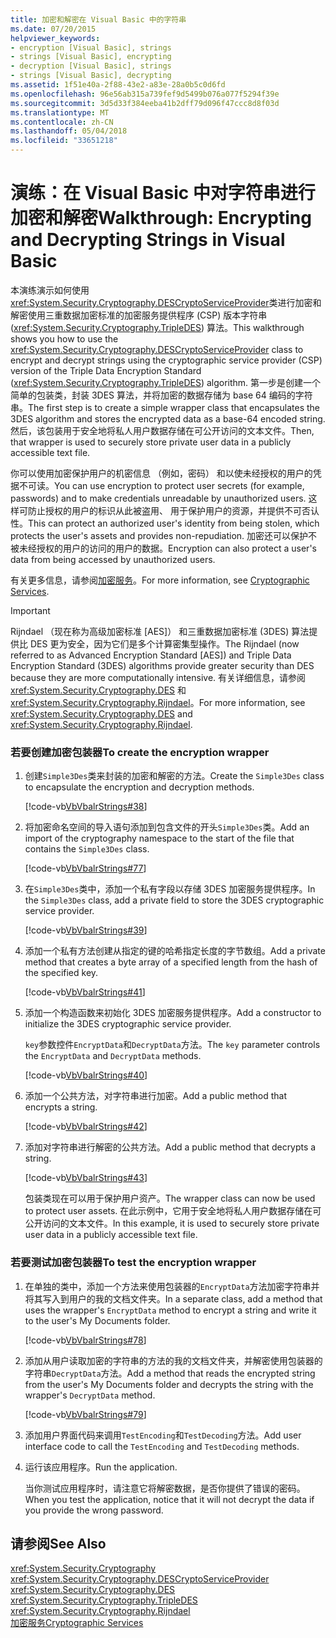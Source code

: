 ```yaml
---
title: 加密和解密在 Visual Basic 中的字符串
ms.date: 07/20/2015
helpviewer_keywords:
- encryption [Visual Basic], strings
- strings [Visual Basic], encrypting
- decryption [Visual Basic], strings
- strings [Visual Basic], decrypting
ms.assetid: 1f51e40a-2f88-43e2-a83e-28a0b5c0d6fd
ms.openlocfilehash: 96e56ab315a739fef9d5499b076a077f5294f39e
ms.sourcegitcommit: 3d5d33f384eeba41b2dff79d096f47ccc8d8f03d
ms.translationtype: MT
ms.contentlocale: zh-CN
ms.lasthandoff: 05/04/2018
ms.locfileid: "33651218"
---
```

# <a name="walkthrough-encrypting-and-decrypting-strings-in-visual-basic"></a><span data-ttu-id="8f838-102">演练：在 Visual Basic 中对字符串进行加密和解密</span><span class="sxs-lookup"><span data-stu-id="8f838-102">Walkthrough: Encrypting and Decrypting Strings in Visual Basic</span></span>
<span data-ttu-id="8f838-103">本演练演示如何使用<xref:System.Security.Cryptography.DESCryptoServiceProvider>类进行加密和解密使用三重数据加密标准的加密服务提供程序 (CSP) 版本字符串 (<xref:System.Security.Cryptography.TripleDES>) 算法。</span><span class="sxs-lookup"><span data-stu-id="8f838-103">This walkthrough shows you how to use the <xref:System.Security.Cryptography.DESCryptoServiceProvider> class to encrypt and decrypt strings using the cryptographic service provider (CSP) version of the Triple Data Encryption Standard (<xref:System.Security.Cryptography.TripleDES>) algorithm.</span></span> <span data-ttu-id="8f838-104">第一步是创建一个简单的包装类，封装 3DES 算法，并将加密的数据存储为 base 64 编码的字符串。</span><span class="sxs-lookup"><span data-stu-id="8f838-104">The first step is to create a simple wrapper class that encapsulates the 3DES algorithm and stores the encrypted data as a base-64 encoded string.</span></span> <span data-ttu-id="8f838-105">然后，该包装用于安全地将私人用户数据存储在可公开访问的文本文件。</span><span class="sxs-lookup"><span data-stu-id="8f838-105">Then, that wrapper is used to securely store private user data in a publicly accessible text file.</span></span>  
  
 <span data-ttu-id="8f838-106">你可以使用加密保护用户的机密信息 （例如，密码） 和以使未经授权的用户的凭据不可读。</span><span class="sxs-lookup"><span data-stu-id="8f838-106">You can use encryption to protect user secrets (for example, passwords) and to make credentials unreadable by unauthorized users.</span></span> <span data-ttu-id="8f838-107">这样可防止授权的用户的标识从此被盗用、 用于保护用户的资源，并提供不可否认性。</span><span class="sxs-lookup"><span data-stu-id="8f838-107">This can protect an authorized user's identity from being stolen, which protects the user's assets and provides non-repudiation.</span></span> <span data-ttu-id="8f838-108">加密还可以保护不被未经授权的用户的访问的用户的数据。</span><span class="sxs-lookup"><span data-stu-id="8f838-108">Encryption can also protect a user's data from being accessed by unauthorized users.</span></span>  
  
 <span data-ttu-id="8f838-109">有关更多信息，请参阅[加密服务](../../../../standard/security/cryptographic-services.md)。</span><span class="sxs-lookup"><span data-stu-id="8f838-109">For more information, see [Cryptographic Services](../../../../standard/security/cryptographic-services.md).</span></span>  
  
> [!IMPORTANT]
>  <span data-ttu-id="8f838-110">Rijndael （现在称为高级加密标准 [AES]） 和三重数据加密标准 (3DES) 算法提供比 DES 更为安全，因为它们是多个计算密集型操作。</span><span class="sxs-lookup"><span data-stu-id="8f838-110">The Rijndael (now referred to as Advanced Encryption Standard [AES]) and Triple Data Encryption Standard (3DES) algorithms provide greater security than DES because they are more computationally intensive.</span></span> <span data-ttu-id="8f838-111">有关详细信息，请参阅 <xref:System.Security.Cryptography.DES> 和 <xref:System.Security.Cryptography.Rijndael>。</span><span class="sxs-lookup"><span data-stu-id="8f838-111">For more information, see <xref:System.Security.Cryptography.DES> and <xref:System.Security.Cryptography.Rijndael>.</span></span>  
  
### <a name="to-create-the-encryption-wrapper"></a><span data-ttu-id="8f838-112">若要创建加密包装器</span><span class="sxs-lookup"><span data-stu-id="8f838-112">To create the encryption wrapper</span></span>  
  
1.  <span data-ttu-id="8f838-113">创建`Simple3Des`类来封装的加密和解密的方法。</span><span class="sxs-lookup"><span data-stu-id="8f838-113">Create the `Simple3Des` class to encapsulate the encryption and decryption methods.</span></span>  
  
     [!code-vb[VbVbalrStrings#38](../../../../visual-basic/language-reference/functions/codesnippet/VisualBasic/walkthrough-encrypting-and-decrypting-strings_1.vb)]  
  
2.  <span data-ttu-id="8f838-114">将加密命名空间的导入语句添加到包含文件的开头`Simple3Des`类。</span><span class="sxs-lookup"><span data-stu-id="8f838-114">Add an import of the cryptography namespace to the start of the file that contains the `Simple3Des` class.</span></span>  
  
     [!code-vb[VbVbalrStrings#77](../../../../visual-basic/language-reference/functions/codesnippet/VisualBasic/walkthrough-encrypting-and-decrypting-strings_2.vb)]  
  
3.  <span data-ttu-id="8f838-115">在`Simple3Des`类中，添加一个私有字段以存储 3DES 加密服务提供程序。</span><span class="sxs-lookup"><span data-stu-id="8f838-115">In the `Simple3Des` class, add a private field to store the 3DES cryptographic service provider.</span></span>  
  
     [!code-vb[VbVbalrStrings#39](../../../../visual-basic/language-reference/functions/codesnippet/VisualBasic/walkthrough-encrypting-and-decrypting-strings_3.vb)]  
  
4.  <span data-ttu-id="8f838-116">添加一个私有方法创建从指定的键的哈希指定长度的字节数组。</span><span class="sxs-lookup"><span data-stu-id="8f838-116">Add a private method that creates a byte array of a specified length from the hash of the specified key.</span></span>  
  
     [!code-vb[VbVbalrStrings#41](../../../../visual-basic/language-reference/functions/codesnippet/VisualBasic/walkthrough-encrypting-and-decrypting-strings_4.vb)]  
  
5.  <span data-ttu-id="8f838-117">添加一个构造函数来初始化 3DES 加密服务提供程序。</span><span class="sxs-lookup"><span data-stu-id="8f838-117">Add a constructor to initialize the 3DES cryptographic service provider.</span></span>  
  
     <span data-ttu-id="8f838-118">`key`参数控件`EncryptData`和`DecryptData`方法。</span><span class="sxs-lookup"><span data-stu-id="8f838-118">The `key` parameter controls the `EncryptData` and `DecryptData` methods.</span></span>  
  
     [!code-vb[VbVbalrStrings#40](../../../../visual-basic/language-reference/functions/codesnippet/VisualBasic/walkthrough-encrypting-and-decrypting-strings_5.vb)]  
  
6.  <span data-ttu-id="8f838-119">添加一个公共方法，对字符串进行加密。</span><span class="sxs-lookup"><span data-stu-id="8f838-119">Add a public method that encrypts a string.</span></span>  
  
     [!code-vb[VbVbalrStrings#42](../../../../visual-basic/language-reference/functions/codesnippet/VisualBasic/walkthrough-encrypting-and-decrypting-strings_6.vb)]  
  
7.  <span data-ttu-id="8f838-120">添加对字符串进行解密的公共方法。</span><span class="sxs-lookup"><span data-stu-id="8f838-120">Add a public method that decrypts a string.</span></span>  
  
     [!code-vb[VbVbalrStrings#43](../../../../visual-basic/language-reference/functions/codesnippet/VisualBasic/walkthrough-encrypting-and-decrypting-strings_7.vb)]  
  
     <span data-ttu-id="8f838-121">包装类现在可以用于保护用户资产。</span><span class="sxs-lookup"><span data-stu-id="8f838-121">The wrapper class can now be used to protect user assets.</span></span> <span data-ttu-id="8f838-122">在此示例中，它用于安全地将私人用户数据存储在可公开访问的文本文件。</span><span class="sxs-lookup"><span data-stu-id="8f838-122">In this example, it is used to securely store private user data in a publicly accessible text file.</span></span>  
  
### <a name="to-test-the-encryption-wrapper"></a><span data-ttu-id="8f838-123">若要测试加密包装器</span><span class="sxs-lookup"><span data-stu-id="8f838-123">To test the encryption wrapper</span></span>  
  
1.  <span data-ttu-id="8f838-124">在单独的类中，添加一个方法来使用包装器的`EncryptData`方法加密字符串并将其写入到用户的我的文档文件夹。</span><span class="sxs-lookup"><span data-stu-id="8f838-124">In a separate class, add a method that uses the wrapper's `EncryptData` method to encrypt a string and write it to the user's My Documents folder.</span></span>  
  
     [!code-vb[VbVbalrStrings#78](../../../../visual-basic/language-reference/functions/codesnippet/VisualBasic/walkthrough-encrypting-and-decrypting-strings_8.vb)]  
  
2.  <span data-ttu-id="8f838-125">添加从用户读取加密的字符串的方法的我的文档文件夹，并解密使用包装器的字符串`DecryptData`方法。</span><span class="sxs-lookup"><span data-stu-id="8f838-125">Add a method that reads the encrypted string from the user's My Documents folder and decrypts the string with the wrapper's `DecryptData` method.</span></span>  
  
     [!code-vb[VbVbalrStrings#79](../../../../visual-basic/language-reference/functions/codesnippet/VisualBasic/walkthrough-encrypting-and-decrypting-strings_9.vb)]  
  
3.  <span data-ttu-id="8f838-126">添加用户界面代码来调用`TestEncoding`和`TestDecoding`方法。</span><span class="sxs-lookup"><span data-stu-id="8f838-126">Add user interface code to call the `TestEncoding` and `TestDecoding` methods.</span></span>  
  
4.  <span data-ttu-id="8f838-127">运行该应用程序。</span><span class="sxs-lookup"><span data-stu-id="8f838-127">Run the application.</span></span>  
  
     <span data-ttu-id="8f838-128">当你测试应用程序时，请注意它将解密数据，是否你提供了错误的密码。</span><span class="sxs-lookup"><span data-stu-id="8f838-128">When you test the application, notice that it will not decrypt the data if you provide the wrong password.</span></span>  
  
## <a name="see-also"></a><span data-ttu-id="8f838-129">请参阅</span><span class="sxs-lookup"><span data-stu-id="8f838-129">See Also</span></span>  
 <xref:System.Security.Cryptography>  
 <xref:System.Security.Cryptography.DESCryptoServiceProvider>  
 <xref:System.Security.Cryptography.DES>  
 <xref:System.Security.Cryptography.TripleDES>  
 <xref:System.Security.Cryptography.Rijndael>  
 [<span data-ttu-id="8f838-130">加密服务</span><span class="sxs-lookup"><span data-stu-id="8f838-130">Cryptographic Services</span></span>](../../../../standard/security/cryptographic-services.md)
